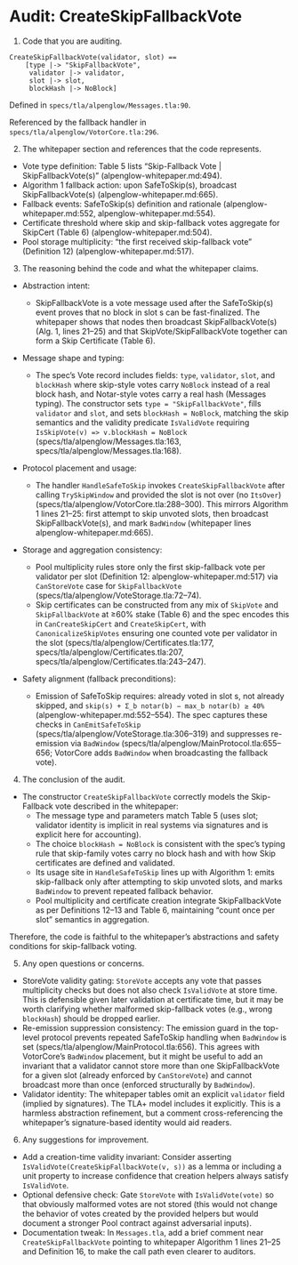 # Audit: CreateSkipFallbackVote

1. Code that you are auditing.

```tla
CreateSkipFallbackVote(validator, slot) ==
    [type |-> "SkipFallbackVote",
     validator |-> validator,
     slot |-> slot,
     blockHash |-> NoBlock]
```

Defined in `specs/tla/alpenglow/Messages.tla:90`.

Referenced by the fallback handler in `specs/tla/alpenglow/VotorCore.tla:296`.

2. The whitepaper section and references that the code represents.

- Vote type definition: Table 5 lists “Skip-Fallback Vote | SkipFallbackVote(s)” (alpenglow-whitepaper.md:494).
- Algorithm 1 fallback action: upon SafeToSkip(s), broadcast SkipFallbackVote(s) (alpenglow-whitepaper.md:665).
- Fallback events: SafeToSkip(s) definition and rationale (alpenglow-whitepaper.md:552, alpenglow-whitepaper.md:554).
- Certificate threshold where skip and skip-fallback votes aggregate for SkipCert (Table 6) (alpenglow-whitepaper.md:504).
- Pool storage multiplicity: “the first received skip-fallback vote” (Definition 12) (alpenglow-whitepaper.md:517).

3. The reasoning behind the code and what the whitepaper claims.

- Abstraction intent:
  - SkipFallbackVote is a vote message used after the SafeToSkip(s) event proves that no block in slot s can be fast-finalized. The whitepaper shows that nodes then broadcast SkipFallbackVote(s) (Alg. 1, lines 21–25) and that SkipVote/SkipFallbackVote together can form a Skip Certificate (Table 6).

- Message shape and typing:
  - The spec’s Vote record includes fields: `type`, `validator`, `slot`, and `blockHash` where skip-style votes carry `NoBlock` instead of a real block hash, and Notar-style votes carry a real hash (Messages typing). The constructor sets `type = "SkipFallbackVote"`, fills `validator` and `slot`, and sets `blockHash = NoBlock`, matching the skip semantics and the validity predicate `IsValidVote` requiring `IsSkipVote(v) => v.blockHash = NoBlock` (specs/tla/alpenglow/Messages.tla:163, specs/tla/alpenglow/Messages.tla:168).

- Protocol placement and usage:
  - The handler `HandleSafeToSkip` invokes `CreateSkipFallbackVote` after calling `TrySkipWindow` and provided the slot is not over (no `ItsOver`) (specs/tla/alpenglow/VotorCore.tla:288–300). This mirrors Algorithm 1 lines 21–25: first attempt to skip unvoted slots, then broadcast SkipFallbackVote(s), and mark `BadWindow` (whitepaper lines alpenglow-whitepaper.md:665).

- Storage and aggregation consistency:
  - Pool multiplicity rules store only the first skip-fallback vote per validator per slot (Definition 12: alpenglow-whitepaper.md:517) via `CanStoreVote` case for `SkipFallbackVote` (specs/tla/alpenglow/VoteStorage.tla:72–74).
  - Skip certificates can be constructed from any mix of `SkipVote` and `SkipFallbackVote` at ≥60% stake (Table 6) and the spec encodes this in `CanCreateSkipCert` and `CreateSkipCert`, with `CanonicalizeSkipVotes` ensuring one counted vote per validator in the slot (specs/tla/alpenglow/Certificates.tla:177, specs/tla/alpenglow/Certificates.tla:207, specs/tla/alpenglow/Certificates.tla:243–247).

- Safety alignment (fallback preconditions):
  - Emission of SafeToSkip requires: already voted in slot s, not already skipped, and `skip(s) + Σ_b notar(b) − max_b notar(b) ≥ 40%` (alpenglow-whitepaper.md:552–554). The spec captures these checks in `CanEmitSafeToSkip` (specs/tla/alpenglow/VoteStorage.tla:306–319) and suppresses re-emission via `BadWindow` (specs/tla/alpenglow/MainProtocol.tla:655–656; VotorCore adds `BadWindow` when broadcasting the fallback vote).

4. The conclusion of the audit.

- The constructor `CreateSkipFallbackVote` correctly models the Skip-Fallback vote described in the whitepaper:
  - The message type and parameters match Table 5 (uses slot; validator identity is implicit in real systems via signatures and is explicit here for accounting).
  - The choice `blockHash = NoBlock` is consistent with the spec’s typing rule that skip-family votes carry no block hash and with how Skip certificates are defined and validated.
  - Its usage site in `HandleSafeToSkip` lines up with Algorithm 1: emits skip-fallback only after attempting to skip unvoted slots, and marks `BadWindow` to prevent repeated fallback behavior.
  - Pool multiplicity and certificate creation integrate SkipFallbackVote as per Definitions 12–13 and Table 6, maintaining “count once per slot” semantics in aggregation.

Therefore, the code is faithful to the whitepaper’s abstractions and safety conditions for skip-fallback voting.

5. Any open questions or concerns.

- StoreVote validity gating: `StoreVote` accepts any vote that passes multiplicity checks but does not also check `IsValidVote` at store time. This is defensible given later validation at certificate time, but it may be worth clarifying whether malformed skip-fallback votes (e.g., wrong `blockHash`) should be dropped earlier.
- Re-emission suppression consistency: The emission guard in the top-level protocol prevents repeated SafeToSkip handling when `BadWindow` is set (specs/tla/alpenglow/MainProtocol.tla:656). This agrees with VotorCore’s `BadWindow` placement, but it might be useful to add an invariant that a validator cannot store more than one SkipFallbackVote for a given slot (already enforced by `CanStoreVote`) and cannot broadcast more than once (enforced structurally by `BadWindow`).
- Validator identity: The whitepaper tables omit an explicit `validator` field (implied by signatures). The TLA+ model includes it explicitly. This is a harmless abstraction refinement, but a comment cross-referencing the whitepaper’s signature-based identity would aid readers.

6. Any suggestions for improvement.

- Add a creation-time validity invariant: Consider asserting `IsValidVote(CreateSkipFallbackVote(v, s))` as a lemma or including a unit property to increase confidence that creation helpers always satisfy `IsValidVote`.
- Optional defensive check: Gate `StoreVote` with `IsValidVote(vote)` so that obviously malformed votes are not stored (this would not change the behavior of votes created by the provided helpers but would document a stronger Pool contract against adversarial inputs).
- Documentation tweak: In `Messages.tla`, add a brief comment near `CreateSkipFallbackVote` pointing to whitepaper Algorithm 1 lines 21–25 and Definition 16, to make the call path even clearer to auditors.

